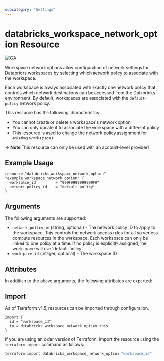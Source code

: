 ```yaml
---
subcategory: "Settings"
---
```

# databricks_workspace_network_option Resource
[![GA](https://img.shields.io/badge/Release_Stage-GA-green)](https://docs.databricks.com/aws/en/release-notes/release-types)

Workspace network options allow configuration of network settings for Databricks workspaces by selecting which network policy to associate with the workspace.

Each workspace is always associated with exactly one network policy that controls which network destinations can be accessed from the Databricks environment. By default, workspaces are associated with the `default-policy` network policy.

This resource has the following characteristics:

- You cannot create or delete a workspace's network option
- You can only update it to associate the workspace with a different policy
- This resource is used to change the network policy assignment for existing workspaces

-> **Note** This resource can only be used with an account-level provider!

## Example Usage
```hcl
resource "databricks_workspace_network_option"    "example_workspace_network_option" {
  workspace_id         = "9999999999999999"
  network_policy_id    = "default-policy"
}
```

## Arguments
The following arguments are supported:
* `network_policy_id` (string, optional) - The network policy ID to apply to the workspace. This controls the network access rules
  for all serverless compute resources in the workspace. Each workspace can only be
  linked to one policy at a time. If no policy is explicitly assigned,
  the workspace will use 'default-policy'
* `workspace_id` (integer, optional) - The workspace ID

## Attributes
In addition to the above arguments, the following attributes are exported:

## Import
As of Terraform v1.5, resources can be imported through configuration.
```hcl
import {
  id = "workspace_id"
  to = databricks_workspace_network_option.this
}
```

If you are using an older version of Terraform, import the resource using the `terraform import` command as follows:
```sh
terraform import databricks_workspace_network_option "workspace_id"
```
